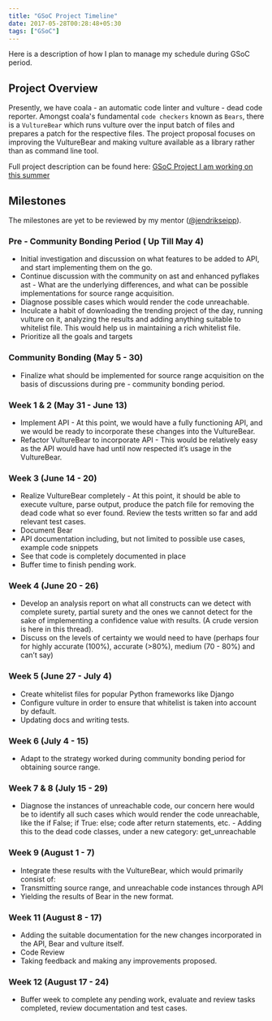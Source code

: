 ```yaml
---
title: "GSoC Project Timeline"
date: 2017-05-28T00:28:48+05:30
tags: ["GSoC"]
---
```


Here is a description of how I plan to manage my schedule during GSoC period.

## Project Overview

Presently, we have coala - an automatic code linter and vulture - dead code
reporter. Amongst coala's fundamental `code checkers` known as `Bears`, there is
a `VultureBear` which runs vulture over the input batch of files and prepares a
patch for the respective files. The project proposal focuses on improving the
VultureBear and making vulture available as a library rather than as command
line tool.

Full project description can be found here: [GSoC Project I am working on this
summer](https://rj722.tech/gsoc_project)

## Milestones

The milestones are yet to be reviewed by my mentor
([@jendrikseipp](https://github.com/jendrikseipp)).

### Pre - Community Bonding Period ( Up Till  May 4)
- Initial investigation and discussion on what features to be added to API, and
  start implementing them on the go.
- Continue discussion with the community on ast and enhanced pyflakes ast - What
  are the underlying differences, and what can be possible implementations for
  source range acquisition.
- Diagnose possible cases which would render the code unreachable.
- Inculcate a habit of downloading the trending project of the day, running
  vulture on it, analyzing the results and adding anything suitable to whitelist
  file. This would help us in maintaining a rich whitelist file.
- Prioritize all the goals and targets

### Community Bonding (May 5 - 30)
- Finalize what should be implemented for source range acquisition on the basis
  of discussions during pre - community bonding period.

### Week 1 & 2 (May 31 - June 13)
- Implement API - At this point, we would have a fully functioning API, and we
  would be ready to incorporate these changes into the VultureBear.
- Refactor VultureBear to incorporate API - This would be relatively easy as the
  API would have had until now respected it’s usage in the VultureBear.

### Week 3 (June 14 - 20)
- Realize VultureBear completely - At this point, it should be able to execute
vulture, parse output, produce the patch file for removing the dead code what so
ever found. Review the tests written so far and add relevant test cases.
- Document Bear
- API documentation including, but not limited to possible use cases, example
  code snippets
- See that code is completely documented in place
- Buffer time to finish pending work.

### Week 4 (June 20 - 26)
- Develop an analysis report on what all constructs can we detect with complete
  surety, partial surety and the ones we cannot detect for the sake of
  implementing a confidence value with results. (A crude version is here in this
  thread).
- Discuss on the levels of certainty we would need to have (perhaps four for
  highly accurate (100%), accurate (>80%), medium (70 - 80%) and can’t say)

### Week 5 (June 27 - July 4)
- Create whitelist files for popular Python frameworks like Django
- Configure vulture in order to ensure that whitelist is taken into account by
  default.
- Updating docs and writing tests.

### Week 6 (July 4 - 15)
- Adapt to the strategy worked during community bonding period for obtaining
  source range.

### Week 7 & 8 (July 15 - 29)
- Diagnose the instances of unreachable code, our concern here would be to
  identify all such cases which would render the code unreachable, like the if
  False; if True: else; code after return statements, etc. - Adding this to the
  dead code classes, under a new category: get_unreachable

### Week 9 (August 1 - 7)
- Integrate these results with the VultureBear, which would primarily consist
  of:
- Transmitting source range, and unreachable code instances through API
- Yielding the results of Bear in the new format.

### Week 11 (August 8 - 17)
- Adding the suitable documentation for the new changes incorporated in the API,
  Bear and vulture itself.
- Code Review
- Taking feedback and making any improvements proposed.

### Week 12 (August 17 - 24)
- Buffer week to complete any pending work, evaluate and review tasks completed,
  review documentation and test cases.

